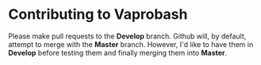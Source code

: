 # Contributing to Vaprobash

Please make pull requests to the **Develop** branch. Github will, by default, attempt to merge with the **Master** branch. However, I'd like to have them in **Develop** before testing them and finally merging them into **Master**.

